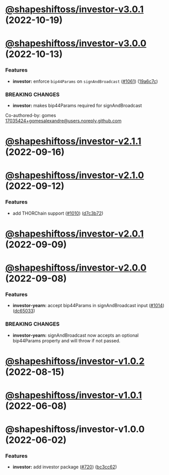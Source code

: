 # [@shapeshiftoss/investor-v3.0.1](https://github.com/shapeshift/lib/compare/@shapeshiftoss/investor-v3.0.0...@shapeshiftoss/investor-v3.0.1) (2022-10-19)

# [@shapeshiftoss/investor-v3.0.0](https://github.com/shapeshift/lib/compare/@shapeshiftoss/investor-v2.1.1...@shapeshiftoss/investor-v3.0.0) (2022-10-13)


### Features

* **investor:** enforce `bip44Params` on `signAndBroadcast` ([#1061](https://github.com/shapeshift/lib/issues/1061)) ([19a6c7c](https://github.com/shapeshift/lib/commit/19a6c7c732db506b69548791c188868104738115))


### BREAKING CHANGES

* **investor:** makes bip44Params required for signAndBroadcast

Co-authored-by: gomes <17035424+gomesalexandre@users.noreply.github.com>

# [@shapeshiftoss/investor-v2.1.1](https://github.com/shapeshift/lib/compare/@shapeshiftoss/investor-v2.1.0...@shapeshiftoss/investor-v2.1.1) (2022-09-16)

# [@shapeshiftoss/investor-v2.1.0](https://github.com/shapeshift/lib/compare/@shapeshiftoss/investor-v2.0.1...@shapeshiftoss/investor-v2.1.0) (2022-09-12)


### Features

* add THORChain support ([#1010](https://github.com/shapeshift/lib/issues/1010)) ([d7c3b72](https://github.com/shapeshift/lib/commit/d7c3b72bbda9795f87fa8f73c35926c95026a3c2))

# [@shapeshiftoss/investor-v2.0.1](https://github.com/shapeshift/lib/compare/@shapeshiftoss/investor-v2.0.0...@shapeshiftoss/investor-v2.0.1) (2022-09-09)

# [@shapeshiftoss/investor-v2.0.0](https://github.com/shapeshift/lib/compare/@shapeshiftoss/investor-v1.0.2...@shapeshiftoss/investor-v2.0.0) (2022-09-08)


### Features

* **investor-yearn:** accept bip44Params in signAndBroadcast input ([#1014](https://github.com/shapeshift/lib/issues/1014)) ([dc65033](https://github.com/shapeshift/lib/commit/dc65033851000a476db4f3ac073d26c40094969c))


### BREAKING CHANGES

* **investor-yearn:** signAndBroadcast now accepts an optional bip44Params property and will throw if not passed.

# [@shapeshiftoss/investor-v1.0.2](https://github.com/shapeshift/lib/compare/@shapeshiftoss/investor-v1.0.1...@shapeshiftoss/investor-v1.0.2) (2022-08-15)

# [@shapeshiftoss/investor-v1.0.1](https://github.com/shapeshift/lib/compare/@shapeshiftoss/investor-v1.0.0...@shapeshiftoss/investor-v1.0.1) (2022-06-08)

# @shapeshiftoss/investor-v1.0.0 (2022-06-02)


### Features

* **investor:** add investor package ([#720](https://github.com/shapeshift/lib/issues/720)) ([bc3cc62](https://github.com/shapeshift/lib/commit/bc3cc62b6dfad754da27945ae07be17b6fc04124))
